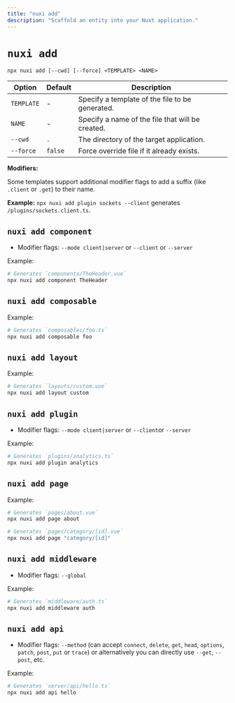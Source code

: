 ```yaml
---
title: "nuxi add"
description: "Scaffold an entity into your Nuxt application."
---
```


# `nuxi add`

```{bash}
npx nuxi add [--cwd] [--force] <TEMPLATE> <NAME>
```

Option        | Default          | Description
-------------------------|-----------------|------------------
`TEMPLATE` | - | Specify a template of the file to be generated.
`NAME` | - | Specify a name of the file that will be created.
`--cwd` | `.` | The directory of the target application.
`--force` | `false` | Force override file if it already exists.

**Modifiers:**

Some templates support additional modifier flags to add a suffix (like `.client` or `.get`) to their name.

**Example:** `npx nuxi add plugin sockets --client` generates `/plugins/sockets.client.ts`.

## `nuxi add component`

* Modifier flags: `--mode client|server` or `--client` or `--server`

Example:

```bash [Terminal]
# Generates `components/TheHeader.vue`
npx nuxi add component TheHeader
```

## `nuxi add composable`

Example:

```bash [Terminal]
# Generates `composables/foo.ts`
npx nuxi add composable foo
```

## `nuxi add layout`

Example:

```bash [Terminal]
# Generates `layouts/custom.vue`
npx nuxi add layout custom
```

## `nuxi add plugin`

* Modifier flags: `--mode client|server` or `--client`or `--server`

Example:

```bash [Terminal]
# Generates `plugins/analytics.ts`
npx nuxi add plugin analytics
```

## `nuxi add page`

Example:

```bash [Terminal]
# Generates `pages/about.vue`
npx nuxi add page about
```

```bash [Terminal]
# Generates `pages/category/[id].vue`
npx nuxi add page "category/[id]"
```

## `nuxi add middleware`

* Modifier flags: `--global`

Example:

```bash [Terminal]
# Generates `middleware/auth.ts`
npx nuxi add middleware auth
```

## `nuxi add api`

* Modifier flags: `--method` (can accept `connect`, `delete`, `get`, `head`, `options`, `patch`, `post`, `put` or `trace`) or alternatively you can directly use `--get`, `--post`, etc.

Example:

```bash [Terminal]
# Generates `server/api/hello.ts`
npx nuxi add api hello
```
